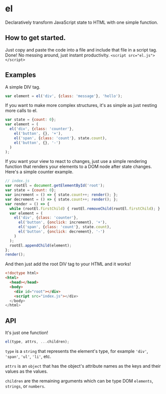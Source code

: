 # el
Declaratively transform JavaScript state to HTML with one simple function.

## How to get started.
Just copy and paste the code into a file and include that file in a script tag. Done! No messing around, just instant productivity.
`<script src="el.js"></script>`

## Examples
A simple DIV tag.
```javascript
var element = el('div', {class: 'message'}, 'hello');
```

If you want to make more complex structures, it's as simple as just nesting more calls to el.
```javascript
var state = {count: 0};
var element = (
  el('div', {class: 'counter'},
    el('button', {}, '+'),
    el('span', {class: 'count'}, state.count),
    el('button', {}, '-')
  )
);
```

If you want your view to react to changes, just use a simple rendering function that renders your elements to a DOM node after state changes. Here's a simple counter example.
```javascript
// index.js
var rootEl = document.getElementById('root');
var state = {count: 0};
var increment = () => { state.count++; render(); };
var decrement = () => { state.count++; render(); };
var render = () => {
  while (rootEl.firstChild) { rootEl.removeChild(rootEl.firstChild); }
  var element = (
    el('div', {class: 'counter'},
      el('button', {onclick: increment}, '+'),
      el('span', {class: 'count'}, state.count),
      el('button', {onclick: decrement}, '-')
    )
  );
  rootEl.appendChild(element);
};
render();
```
And then just add the root DIV tag to your HTML and it works!
```html
<!doctype html>
<html>
  <head></head>
  <body>
    <div id="root"></div>
    <script src="index.js"></div>
  </body>
</html>
```

## API
It's just one function!
```javascript
el(type, attrs, ...children);
```
`type` is a `string` that represents the element's type, for example `'div'`, `'span'`, `'ul'`, `'li'`, etc.

`attrs` is an `object` that has the object's attribute names as the keys and their values as the values.

`children` are the remaining arguments which can be type DOM `elements`, `strings`, or `numbers`.
